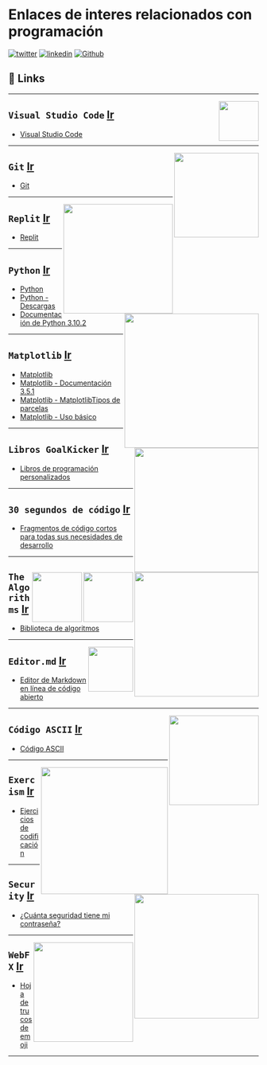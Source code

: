 # Enlaces de interes relacionados con programación
[![twitter](https://img.shields.io/badge/twitter-1DA1F2?style=for-the-badge&logo=twitter&logoColor=white)](https://twitter.com/Eddison_Pinedo)  [![linkedin](https://img.shields.io/badge/linkedin-0A66C2?style=for-the-badge&logo=linkedin&logoColor=white)](https://www.linkedin.com/in/jose-eddison-pinedo-espinoza-401798219/)  [![Github](https://img.shields.io/badge/github-000000?style=for-the-badge&logo=github&logoColor=white)](https://github.com/EddisonPinedoEsp)

## 🔗 Links
---

<p> 
<img src="https://www.bing.com/th?id=ABT55DD6256E2794D5D7130115D145A531B841D33580FDA9FD13B434AB88FB80641&w=110&h=110" align="right" style="width: 80px">
</p>

`Visual Studio Code` [Ir](https://code.visualstudio.com/)
-
+ [Visual Studio Code](https://code.visualstudio.com/)
  
---
<p> 
<img src="https://git-scm.com/images/logo@2x.png" align="right" style="width: 170px">
</p>

`Git` [Ir](https://git-scm.com)
-

+ [Git](https://git-scm.com)
  


---

<p> 
<img src="https://acortar.link/AFKsID" align="right" style="width: 220px">
</p>

`Replit` [Ir](https://replit.com)
-
+ [Replit](https://replit.com)
---

<p> 
<img src="https://www.python.org/static/img/python-logo@2x.png" align="right" style="width: 270px">
</p>

`Python` [Ir](https://www.python.org)
-

+ [Python](https://www.python.org)
+ [Python - Descargas](https://www.python.org/downloads/)
+ [Documentación de Python 3.10.2](https://docs.python.org/3/)
---
<p> 
<img src="https://matplotlib.org/stable/_static/logo2.svg" align="right" style="width: 250px">
</p>

`Matplotlib` [Ir](https://matplotlib.org/)
-

+ [Matplotlib](https://matplotlib.org/)
+ [Matplotlib - Documentación 3.5.1](https://matplotlib.org/stable/index.html)
+ [Matplotlib - MatplotlibTipos de parcelas](https://matplotlib.org/stable/plot_types/index.html)
+ [Matplotlib - Uso básico](https://matplotlib.org/stable/tutorials/introductory/usage.html#sphx-glr-tutorials-introductory-usage-py)

---
<p> 
<img src="https://cdn.buymeacoffee.com/uploads/slider_images/2020/04/b6133ee1c7cbf6e91db0ce696855e6f8.png@1200w_0e.webp" align="right" style="width: 250px">
</p>

`Libros GoalKicker` [Ir](https://books.goalkicker.com)
-

+ [Libros de programación personalizados](https://books.goalkicker.com)

---
<p> 
<img src="https://www.30secondsofcode.org/assets/30s-icon.png" align="right" style="width: 100px">
</p>

`30 segundos de código` [Ir](https://www.30secondsofcode.org/)
-

+ [Fragmentos de código cortos para todas sus necesidades de desarrollo](https://www.30secondsofcode.org/)

---
<p> 
<img src="https://the-algorithms.com/logo_t.svg" align="right" style="width: 100px">
</p>

`The Algorithms` [Ir](https://the-algorithms.com)
-

+ [Biblioteca de algoritmos](https://the-algorithms.com)

---
<p> 
<img src="https://pandao.github.io/editor.md/images/logos/editormd-logo-180x180.png" align="right" style="width: 90px">
</p>

`Editor.md` [Ir](https://pandao.github.io/editor.md/en.html)
-

+ [Editor de Markdown en línea de código abierto](https://pandao.github.io/editor.md/en.html)

---
<p> 
<img src="https://elcodigoascii.com.ar/codigo-americano-estandar-intercambio-informacion/codigo-ascii.png" align="right" style="width: 180px">
</p>

`Código ASCII` [Ir](https://elcodigoascii.com.ar)
-

+ [Código ASCII](https://elcodigoascii.com.ar)

---
<p> 
<img src="https://d24y9kuxp2d7l2.cloudfront.net/packs/media/images/icons/exercism-with-logo-black-12acde3b7d18cbeee57746528c4e85e4.svg" align="right" style="width: 255px">
</p>

`Exercism` [Ir](https://exercism.org/)
-

+ [Ejercicios de codificación](https://exercism.org/)

---
<p> 
<img src="https://www.security.org/wp-content/themes/security.org/dist/images/logo-security.org.svg" align="right" style="width: 250px">
</p>

`Security` [Ir](https://www.security.org)
-

+ [¿Cuánta seguridad tiene mi contraseña?](https://www.security.org/how-secure-is-my-password/)


---
<p> 
<img src="https://www.webfx.com/wp-content/uploads/2021/10/webfx-logo.png" align="right" style="width: 200px">
</p>

`WebFX` [Ir](https://www.webfx.com/)
-

+ [Hoja de trucos de emoji](https://www.webfx.com/tools/emoji-cheat-sheet/)

---

